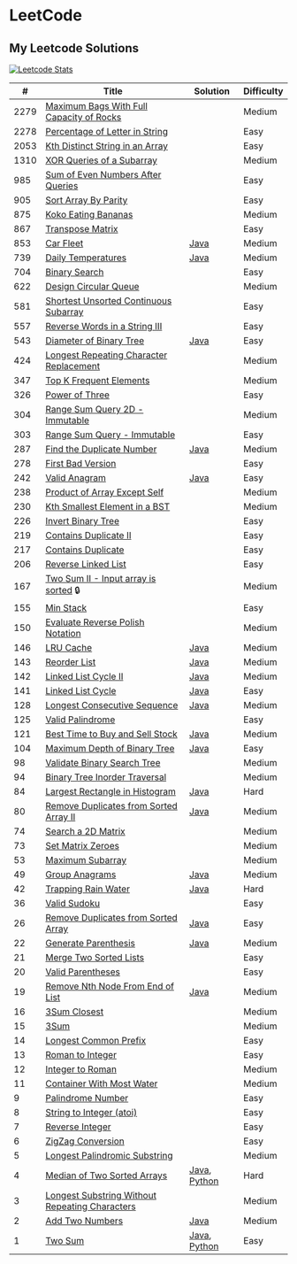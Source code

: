 # LeetCode

## My Leetcode Solutions

[![Leetcode Stats](https://leetcard.jacoblin.cool/MaryllCastelino?extension=heatmap&border=0&radius=10)](https://leetcode.com/MaryllCastelino)

|#|Title| Solution| Difficulty |
| ---- | ------------------------------------------------------------------------------------------------------------------------------- | -------------------------------------------------------------------------- | ---------- |
| 2279 | [Maximum Bags With Full Capacity of Rocks](https://leetcode.com/problems/maximum-bags-with-full-capacity-of-rocks/)|| Medium     |
| 2278 | [Percentage of Letter in String](https://leetcode.com/problems/percentage-of-letter-in-string/)|| Easy       |
| 2053 | [Kth Distinct String in an Array](https://leetcode.com/problems/kth-distinct-string-in-an-array/)|| Easy       |
| 1310 | [XOR Queries of a Subarray](https://leetcode.com/problems/xor-queries-of-a-subarray/)|| Medium     |
| 985  | [Sum of Even Numbers After Queries](https://leetcode.com/problems/sum-of-even-numbers-after-queries/)|| Easy       |
| 905  | [Sort Array By Parity](https://leetcode.com/problems/sort-array-by-parity/)|| Easy       |
| 875  | [Koko Eating Bananas](https://leetcode.com/problems/koko-eating-bananas/)|| Medium     |
| 867  | [Transpose Matrix](https://leetcode.com/problems/transpose-matrix/)|| Easy       |
| 853  | [Car Fleet](https://leetcode.com/problems/car-fleet/description/)|[Java](algorithms/java/carFleet.java)|Medium|
| 739  | [Daily Temperatures](https://leetcode.com/problems/daily-temperatures/description/)|[Java](algorithms/java/dailyTemperatures.java)|Medium|
| 704  | [Binary Search](https://leetcode.com/problems/binary-search/)|| Easy       |
| 622  | [Design Circular Queue](https://leetcode.com/problems/design-circular-queue/)|| Medium     |
| 581  | [Shortest Unsorted Continuous Subarray](https://leetcode.com/problems/shortest-unsorted-continuous-subarray/)|| Easy       |
| 557  | [Reverse Words in a String III](https://leetcode.com/problems/reverse-words-in-a-string-iii/)|| Easy       |
| 543  | [Diameter of Binary Tree](https://leetcode.com/problems/diameter-of-binary-tree/)| [Java](algorithms/java/DiameterOfBinaryTree.java)| Easy       |
| 424  | [Longest Repeating Character Replacement](https://leetcode.com/problems/longest-repeating-character-replacement/)|| Medium     |
| 347  | [Top K Frequent Elements](https://leetcode.com/problems/top-k-frequent-elements/)|| Medium     |
| 326  | [Power of Three](https://leetcode.com/problems/power-of-three/)|| Easy       |
| 304  | [Range Sum Query 2D - Immutable](https://leetcode.com/problems/range-sum-query-2d-immutable/)|| Medium|
| 303  | [Range Sum Query - Immutable](https://leetcode.com/problems/range-sum-query-immutable/)|| Easy       |
| 287  | [Find the Duplicate Number](https://leetcode.com/problems/find-the-duplicate-number/description/) | [Java](algorithms/java/findTheDuplicateNumber.java) | Medium |
| 278  | [First Bad Version](https://leetcode.com/problems/first-bad-version/)|| Easy       |
| 242  | [Valid Anagram](https://leetcode.com/problems/valid-anagram/)|[Java](algorithms/java/validAnagram.java)| Easy       |
| 238  | [Product of Array Except Self](https://leetcode.com/problems/product-of-array-except-self/)|| Medium     |
| 230  | [Kth Smallest Element in a BST](https://leetcode.com/problems/kth-smallest-element-in-a-bst/)|| Medium     |
| 226  | [Invert Binary Tree](https://leetcode.com/problems/invert-binary-tree/)|| Easy       |
| 219  | [Contains Duplicate II](https://leetcode.com/problems/contains-duplicate-ii/)|| Easy       |
| 217  | [Contains Duplicate](https://leetcode.com/problems/contains-duplicate/)|| Easy       |
| 206  | [Reverse Linked List](https://leetcode.com/problems/reverse-linked-list/)|| Easy       |
| 167  | [Two Sum II - Input array is sorted](https://leetcode.com/problems/two-sum-ii-input-array-is-sorted/) 🔒|| Medium     |
| 155  | [Min Stack](https://leetcode.com/problems/min-stack/)|| Easy       |
| 150  | [Evaluate Reverse Polish Notation](https://leetcode.com/problems/evaluate-reverse-polish-notation/)|| Medium     |
| 146  | [LRU Cache](https://leetcode.com/problems/lru-cache/description/) | [Java](algorithms/java/LRUCache.java) | Medium |
| 143  | [Reorder List](https://leetcode.com/problems/reorder-list/description/)|[Java](algorithms/java/reorderList.java)|Medium|
| 142  | [Linked List Cycle II](https://leetcode.com/problems/linked-list-cycle-ii/description/) |[Java](algorithms/java/linkedListCycleII.java)| Medium |
| 141  | [Linked List Cycle](https://leetcode.com/problems/linked-list-cycle/description/)|[Java](algorithms/java/linkedListCycle.java)|Easy|
| 128  | [Longest Consecutive Sequence](https://leetcode.com/problems/longest-consecutive-sequence/)| [Java](algorithms/java/longestConsecutiveSequence.java)| Medium     |
| 125  | [Valid Palindrome](https://leetcode.com/problems/valid-palindrome/)|| Easy       |
| 121  | [Best Time to Buy and Sell Stock](https://leetcode.com/problems/best-time-to-buy-and-sell-stock/)| [Java](algorithms/java/bestTimeToBuyAndSellStock.java)| Medium     |
| 104  | [Maximum Depth of Binary Tree](https://leetcode.com/problems/maximum-depth-of-binary-tree/)| [Java](algorithms/java/MaximumDepthOfBinaryTree.java)| Easy       |
| 98   | [Validate Binary Search Tree](https://leetcode.com/problems/validate-binary-search-tree/)|| Medium     |
| 94   | [Binary Tree Inorder Traversal](https://leetcode.com/problems/binary-tree-inorder-traversal/)|| Medium     |
| 84   | [Largest Rectangle in Histogram](https://leetcode.com/problems/largest-rectangle-in-histogram/description/) | [Java](algorithms/java/largestRectangleInHistogram.java) | Hard |
| 80   | [Remove Duplicates from Sorted Array II](https://leetcode.com/problems/remove-duplicates-from-sorted-array-ii/description/)|[Java](algorithms/java/removeDuplicatesFromSortedArrayII.java)|Medium|
| 74   | [Search a 2D Matrix](https://leetcode.com/problems/search-a-2d-matrix/)|| Medium     |
| 73   | [Set Matrix Zeroes](https://leetcode.com/problems/set-matrix-zeroes/)|| Medium     |
| 53   | [Maximum Subarray](https://leetcode.com/problems/maximum-subarray/)|| Medium     |
| 49   | [Group Anagrams](https://leetcode.com/problems/anagrams/)|[Java](/home/maryll/Projects/leetcode/algorithms/java/groupAnagrams.java)| Medium     |
| 42   | [Trapping Rain Water](https://leetcode.com/problems/trapping-rain-water/)|[Java](algorithms/java/trappingRainWater.java)| Hard       |
| 36   | [Valid Sudoku](https://leetcode.com/problems/valid-sudoku/)|| Easy       |
| 26   | [Remove Duplicates from Sorted Array](https://leetcode.com/problems/remove-duplicates-from-sorted-array/description/)|[Java](algorithms/java/removeDuplicatesFromSortedArray.java)| Easy
| 22   | [Generate Parenthesis](https://leetcode.com/problems/generate-parentheses/description/) | [Java](algorithms/java/generateParenthesis.java) | Medium |
| 21   | [Merge Two Sorted Lists](https://leetcode.com/problems/merge-two-sorted-lists/)|| Easy       |
| 20   | [Valid Parentheses](https://leetcode.com/problems/valid-parentheses/)|| Easy       |
| 19   | [Remove Nth Node From End of List](https://leetcode.com/problems/remove-nth-node-from-end-of-list/description/)|[Java](algorithms/java/removeNthNodeFromEndOfList.java)|Medium|
| 16   | [3Sum Closest](https://leetcode.com/problems/3sum-closest/)|| Medium     |
| 15   | [3Sum](https://leetcode.com/problems/3sum/)|| Medium     |
| 14   | [Longest Common Prefix](https://leetcode.com/problems/longest-common-prefix/)|| Easy       |
| 13   | [Roman to Integer](https://leetcode.com/problems/roman-to-integer/)|| Easy       |
| 12   | [Integer to Roman](https://leetcode.com/problems/integer-to-roman/)|| Medium     |
| 11   | [Container With Most Water](https://leetcode.com/problems/container-with-most-water/)|| Medium     |
| 9    | [Palindrome Number](https://leetcode.com/problems/palindrome-number/)|| Easy       |
| 8    | [String to Integer (atoi)](https://leetcode.com/problems/string-to-integer-atoi/)|| Easy       |
| 7    | [Reverse Integer](https://leetcode.com/problems/reverse-integer/)|| Easy       |
| 6    | [ZigZag Conversion](https://leetcode.com/problems/zigzag-conversion/)|| Easy       |
| 5    | [Longest Palindromic Substring](https://leetcode.com/problems/longest-palindromic-substring/)|| Medium     |
| 4    | [Median of Two Sorted Arrays](https://leetcode.com/problems/median-of-two-sorted-arrays/)|[Java](algorithms/java/medianOfTwoSortedArrays.java), [Python](/home/maryll/Projects/leetcode/algorithms/python/medianOfTwoSortedArrays.py)| Hard       |
| 3    | [Longest Substring Without Repeating Characters](https://leetcode.com/problems/longest-substring-without-repeating-characters/) || Medium     |
| 2    | [Add Two Numbers](https://leetcode.com/problems/add-two-numbers/)| [Java](algorithms/java/addTwoNumbers.java)| Medium     |
| 1    | [Two Sum](https://leetcode.com/problems/two-sum/)| [Java](algorithms/java/twoSum.java), [Python](algorithms/python/twoSum.py) | Easy       |

